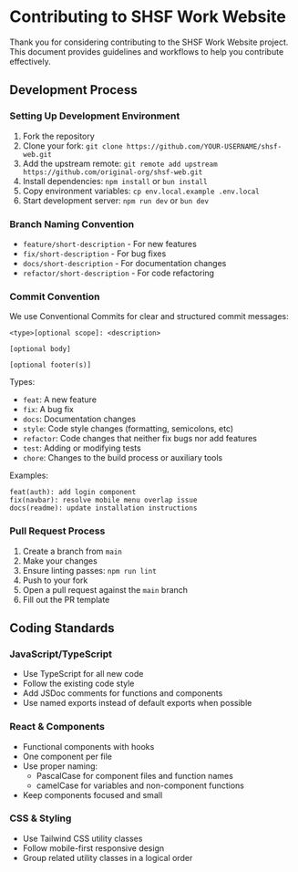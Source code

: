 # Contributing to SHSF Work Website

Thank you for considering contributing to the SHSF Work Website project. This document provides guidelines and workflows to help you contribute effectively.

## Development Process

### Setting Up Development Environment

1. Fork the repository
2. Clone your fork: `git clone https://github.com/YOUR-USERNAME/shsf-web.git`
3. Add the upstream remote: `git remote add upstream https://github.com/original-org/shsf-web.git`
4. Install dependencies: `npm install` or `bun install`
5. Copy environment variables: `cp env.local.example .env.local`
6. Start development server: `npm run dev` or `bun dev`

### Branch Naming Convention

- `feature/short-description` - For new features
- `fix/short-description` - For bug fixes
- `docs/short-description` - For documentation changes
- `refactor/short-description` - For code refactoring

### Commit Convention

We use Conventional Commits for clear and structured commit messages:

```
<type>[optional scope]: <description>

[optional body]

[optional footer(s)]
```

Types:

- `feat`: A new feature
- `fix`: A bug fix
- `docs`: Documentation changes
- `style`: Code style changes (formatting, semicolons, etc)
- `refactor`: Code changes that neither fix bugs nor add features
- `test`: Adding or modifying tests
- `chore`: Changes to the build process or auxiliary tools

Examples:

```
feat(auth): add login component
fix(navbar): resolve mobile menu overlap issue
docs(readme): update installation instructions
```

### Pull Request Process

1. Create a branch from `main`
2. Make your changes
3. Ensure linting passes: `npm run lint`
4. Push to your fork
5. Open a pull request against the `main` branch
6. Fill out the PR template

## Coding Standards

### JavaScript/TypeScript

- Use TypeScript for all new code
- Follow the existing code style
- Add JSDoc comments for functions and components
- Use named exports instead of default exports when possible

### React & Components

- Functional components with hooks
- One component per file
- Use proper naming:
  - PascalCase for component files and function names
  - camelCase for variables and non-component functions
- Keep components focused and small

### CSS & Styling

- Use Tailwind CSS utility classes
- Follow mobile-first responsive design
- Group related utility classes in a logical order
